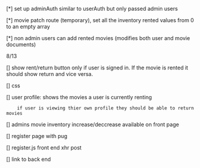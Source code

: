 [*] set up adminAuth similar to userAuth but only passed admin users

[*] movie patch route (temporary), set all the inventory rented values from 0 to an empty array

[*] non admin users can add rented movies (modifies both user and movie documents)

8/13

[] show rent/return button only if user is signed in.  If the movie is rented it should show return and vice versa.

[] css

[] user profile: shows the movies a user is currently renting

        if user is viewing thier own profile they should be able to return movies

[] admins movie inventory increase/deccrease available on front page

[] register page with pug

[] register.js front end xhr post

[] link to back end
